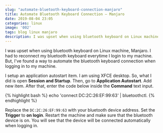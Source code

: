 ```yaml
---
slug: "automate-bluetooth-keyboard-connection-manjaro"
title: Automate Bluetooth Keyboard Connection — Manjaro
date: 2019-08-04 23:05
categories: linux
image: '002'
tags: blog linux manjaro
description: I was upset when using bluetooth keyboard on Linux machine, Manjaro. I had to reconnect my bluetooth keyboard everytime I login to my machine. But, I've found a way to automate the bluetooth keyboard connection when logging in to my machine.
---
```


I was upset when using bluetooth keyboard on Linux machine, Manjaro. I had to reconnect my bluetooth keyboard everytime I login to my machine. But, I've found a way to automate the bluetooth keyboard connection when logging in to my machine.

I setup an application autostart item. I am using XFCE desktop. So, what I did
is open **Session and Startup**. Then, go to **Application Autostart**. Add
new item. After that, enter the code below inside the **Command** text input.

{% highlight bash %}
echo 'connect DC:2C:26:EF:99:63' | bluetoothctl.
{% endhighlight %}

Replace the `DC:2C:26:EF:99:63` with your bluetooth device address. Set the
**Trigger** to **on login**. Restart the
machine and make sure that the bluetooth device is on. You will see that the
device will be connected automatically when logging in.
